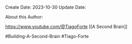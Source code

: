 Create Date: 2023-10-30
Update Date:

About this Author:

https://www.youtube.com/@TiagoForte
[[A Second Brain]]


#Building-A-Second-Brain #Tiago-Forte 


